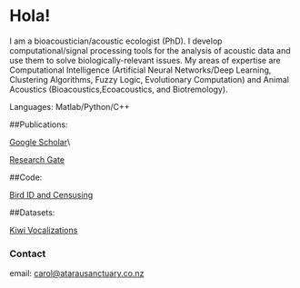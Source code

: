 # Hola!

I am a bioacoustician/acoustic ecologist (PhD). I develop computational/signal processing tools for the analysis of acoustic data and use
them to solve biologically-relevant issues. My areas of expertise are Computational Intelligence (Artificial Neural Networks/Deep Learning, Clustering
Algorithms, Fuzzy Logic, Evolutionary Computation) and Animal Acoustics (Bioacoustics,Ecoacoustics, and Biotremology). 

Languages: Matlab/Python/C++

##Publications:

[Google Scholar](https://scholar.google.co.nz/citations?user=-yOQu6MAAAAJ&hl=en)\

[Research Gate](https://www.researchgate.net/profile/Carol-Bedoya)

##Code:

[Bird ID and Censusing](https://github.com/carolbedoya/Bird-ID-and-Censusing)

##Datasets:

[Kiwi Vocalizations](https://doi.org/10.6084/m9.figshare.16850542.v1)


### Contact

email: carol@atarausanctuary.co.nz
